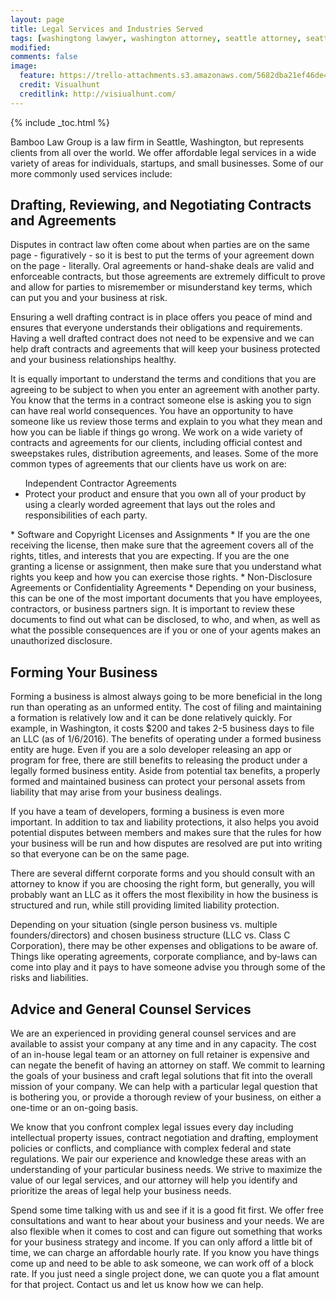 ```yaml
---
layout: page
title: Legal Services and Industries Served
tags: [washingtong lawyer, washington attorney, seattle attorney, seattle videogame attorney]
modified: 
comments: false
image:
  feature: https://trello-attachments.s3.amazonaws.com/5682dba21ef46de42206db55/1600x1067/fa09531870ca9b74d64709c6dd5f466d/black-and-white-city-man-people.jpg
  credit: Visualhunt
  creditlink: http://visiualhunt.com/
---
```

{% include _toc.html %}

Bamboo Law Group is a law firm in Seattle, Washington, but represents clients from all over the world. We offer affordable legal services in a wide variety of areas for individuals, startups, and small businesses. Some of our more commonly used services include:

## Drafting, Reviewing, and Negotiating Contracts and Agreements
Disputes in contract law often come about when parties are on the same page - figuratively - so it is best to put the terms of your agreement down on the  page - literally. Oral agreements or hand-shake deals are valid and enforceable contracts, but those agreements are extremely difficult to prove and allow for parties to misremember or misunderstand key terms, which can put you and your business at risk. 

Ensuring a well drafting contract is in place offers you peace of mind and ensures that everyone understands their obligations and requirements. Having a well drafted contract does not need to be expensive and we can help draft contracts and agreements that will keep your business protected and your business relationships healthy.

It is equally important to understand the terms and conditions that you are agreeing to be subject to when you enter an agreement with another party. You know that the terms in a contract someone else is asking you to sign can have real world consequences. You have an opportunity to have someone like us review those terms and explain to you what they mean and how you can be liable if things go wrong. 
We work on a wide variety of contracts and agreements for our clients, including official contest and sweepstakes rules, distribution agreements, and leases. Some of the more common types of agreements that our clients have us work on are:
<ul>Independent Contractor Agreements
  <li> Protect your product and ensure that you own all of your product by using a clearly worded agreement that lays out the roles and responsibilities of each party.</li>
</ul>
* Software and Copyright  Licenses and Assignments
  * If you are the one receiving the license, then make sure that the agreement covers all of the rights, titles, and interests that you are expecting. If you are the one granting a license or assignment, then make sure that you understand what rights you keep and how you can exercise those rights. 
* Non-Disclosure Agreements or Confidentiality Agreements
  * Depending on your business, this can be one of the most important documents that you have employees, contractors, or business partners sign. It is important to review these documents to find out what can be disclosed, to who, and when, as well as what the possible consequences are if you or one of your agents makes an unauthorized disclosure.

## Forming Your Business
Forming a business is almost always going to be more beneficial in the long run than operating as an unformed entity. The cost of filing and maintaining a formation is relatively low and it can be done relatively quickly. For example, in Washington, it costs $200 and takes 2-5 business days to file an LLC (as of 1/6/2016). The benefits of operating under a formed business entity are huge. Even if you are a solo developer releasing an app or program for free, there are still benefits to releasing the product under a legally formed business entity. Aside from potential tax benefits, a properly formed and maintained business can protect your personal assets from liability that may arise from your business dealings.  

If you have a team of developers, forming a business is even more important. In addition to tax and liability protections, it also helps you avoid potential disputes between members and makes sure that the rules for how your business will be run and how disputes are resolved are put into writing so that everyone can be on the same page.

There are several differnt corporate forms and you should consult with an attorney to know if you are choosing the right form, but generally, you will probably want an LLC as it offers the most flexibility in how the business is structured and run, while still providing limited liability protection.

Depending on your situation (single person business vs. multiple founders/directors) and chosen business structure (LLC vs. Class C Corporation), there may be other expenses and obligations to be aware of. Things like operating agreements, corporate compliance, and by-laws can come into play and it pays to have someone advise you through some of the risks and liabilities. 

## Advice and General Counsel Services
We are an experienced in providing general counsel services and are available to assist your company at any time and in any capacity. The cost of an in-house legal team or an attorney on full retainer is expensive and can negate the benefit of having an attorney on staff. We commit to learning the goals of your business and craft legal solutions that fit into the overall mission of your company. We can help with a particular legal question that is bothering you, or provide a thorough review of your business, on either a one-time or an on-going basis.     

We know that you confront complex legal issues every day including intellectual property issues, contract negotiation and drafting,  employment policies or conflicts, and compliance with complex federal and state regulations. We pair our experience and knowledge these areas with an understanding of your particular business needs.  We strive to maximize the value of our legal services, and our attorney will help you identify and prioritize the areas of legal help your business needs.   

Spend some time talking with us and see if it is a good fit first. We offer free consultations and want to hear about your business and your needs. We are also flexible when it comes to cost and can figure out something that works for your business strategy and income. If you can only afford a little bit of time, we can charge an affordable hourly rate. If you know you have things come up and need to be able to ask someone, we can work off of a block rate. If you just need a single project done, we can quote you a flat amount for that project. Contact us and let us know how we can help. 
